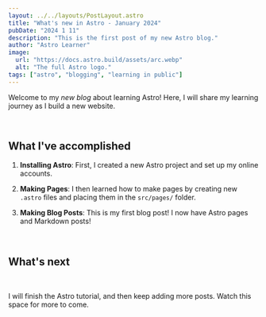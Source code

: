 ```yaml
---
layout: ../../layouts/PostLayout.astro
title: "What's new in Astro - January 2024"
pubDate: "2024 1 11"
description: "This is the first post of my new Astro blog."
author: "Astro Learner"
image:
  url: "https://docs.astro.build/assets/arc.webp"
  alt: "The full Astro logo."
tags: ["astro", "blogging", "learning in public"]
---
```


Welcome to my _new blog_ about learning Astro! Here, I will share my learning journey as I build a new website.

<p>&nbsp;</p>

## What I've accomplished

1. **Installing Astro**: First, I created a new Astro project and set up my online accounts.

2. **Making Pages**: I then learned how to make pages by creating new `.astro` files and placing them in the `src/pages/` folder.

3. **Making Blog Posts**: This is my first blog post! I now have Astro pages and Markdown posts!

<p>&nbsp;</p>

## What's next

<p>&nbsp;</p>

I will finish the Astro tutorial, and then keep adding more posts. Watch this space for more to come.

<p>&nbsp;</p>
<p>&nbsp;</p>
<p>&nbsp;</p>

